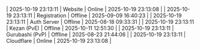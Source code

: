 | 2025-10-19 23:13:11 | Website | Online | 2025-10-19 23:13:08 |
| 2025-10-19 23:13:11 | Registration | Offline | 2025-09-09 16:40:23 |
| 2025-10-19 23:13:11 | Auth Server | Offline | 2025-08-18 09:33:31 |
| 2025-10-19 23:13:11 | Kezan (PvE) | Offline | 2025-10-11 12:51:30 |
| 2025-10-19 23:13:11 | Gurubashi (PvP) | Offline | 2025-08-23 21:44:06 |
| 2025-10-19 23:13:11 | Cloudflare | Online | 2025-10-19 23:13:08 |
